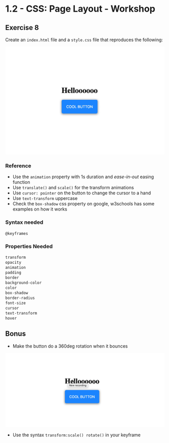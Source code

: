# 1.2 - CSS: Page Layout - Workshop

## Exercise 8

Create an `index.html` file and a `style.css` file that reproduces the following:

![exercise-10 goal](../../assets/ex-10-goal.gif)

### Reference

- Use the `animation` property with 1s duration and _ease-in-out_ easing function
- Use `translate()` and `scale()` for the transform animations
- Use `cursor: pointer` on the button to change the cursor to a hand
- Use `text-transform` uppercase
- Check the `box-shadow` css property on google, w3schools has some examples on how it works

### Syntax needed

```
@keyframes
```

### Properties Needed

```
transform
opacity
animation
padding
border
background-color
color
box-shadow
border-radius
font-size
cursor
text-transform
hover
```

## Bonus

- Make the button do a 360deg rotation when it bounces

![exercise-10 bonus goal](../../assets/ex-10-goal-bonus.gif)

- Use the syntax `transform:scale() rotate()` in your keyframe

